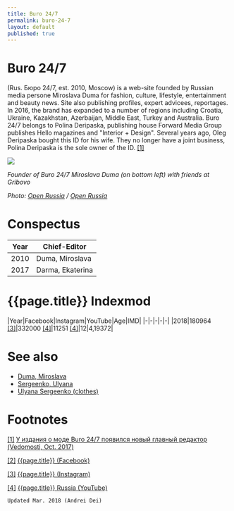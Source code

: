 ```yaml
---
title: Buro 24/7
permalink: buro-24-7
layout: default
published: true
---
```


# Buro 24/7

(Rus. Бюро 24/7, est. 2010, Moscow) is a web-site founded by Russian media persone Miroslava Duma for fashion, culture, lifestyle, entertainment and beauty news. Site also publishing profiles, expert advicees, reportages. In 2016, the brand has expanded to a number of regions including Croatia, Ukraine, Kazakhstan, Azerbaijan, Middle East, Turkey and Australia. Buro 24/7 belongs to Polina Deripaska, publishing house Forward Media Group publishes Hello magazines and "Interior + Design". Several years ago, Oleg Deripaska bought this ID for his wife. They no longer have a joint business, Polina Deripaska is the sole owner of the ID. <span id="a1">[\[1\]](#f1)</span>

![](https://cdn.openrussia.org/media/content/main@2x/2017-03-08_20-36-04__b41e3694-0425-11e7-a975-06f7ed071225.jpg)

*Founder of Buro 24/7 Miroslava Duma (on bottom left) with friends at Gribovo*

*Photo: [Open Russia](open-russia) / [Open Russia](open-russia)*

# Conspectus

|Year|Chief-Editor|
|----|---|
|2010|Duma, Miroslava|
|2017|Darma, Ekaterina|

# {{page.title}} Indexmod

|Year|Facebook|Instagram|YouTube|Age|IMD|
|-|-|-|-|-|
|2018|180964 <span id="a3">[\[3\]](#f3)</span>|332000 <span id="a4">[\[4\]](#f4)</span>|11251 <span id="a4">[\[4\]](#f4)</span>|12|4,19372|


# See also

+ [Duma, Miroslava](duma-miroslava)
+ [Sergeenko, Ulyana](sergeenko-ulyana)
+ [Ulyana Sergeenko (clothes)](ulyana-sergeenko-clothes)


# Footnotes

[[1]](#a1) <span id="f1"></span> [У издания о моде Buro 24/7 появился новый главный редактор (Vedomosti, Oct. 2017)](https://www.vedomosti.ru/technology/news/2017/10/30/739822-buro-247)

[[2]](#a2) <span id="f2"></span> [{{page.title}} (Facebook)](https://www.facebook.com/Buro247/)

[[3]](#a3) <span id="f3"></span> [{{page.title}} (Instagram)](https://www.instagram.com/buro247ru/?hl=ru)

[[4]](#a4) <span id="f4"></span> [{{page.title}} Russia (YouTube)](https://www.youtube.com/channel/UCE0w0Nyu7XjBSoF9o1LBDLA/about)

`Updated Mar. 2018 (Andrei Dei)`
